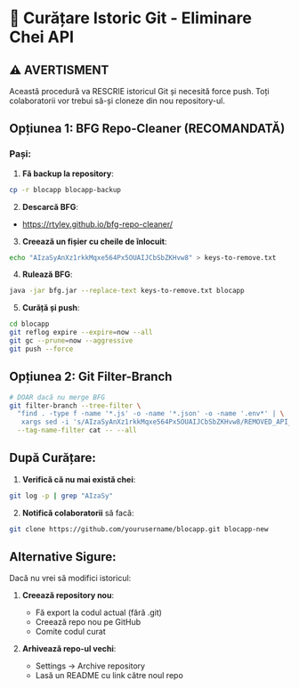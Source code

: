 # 🧹 Curățare Istoric Git - Eliminare Chei API

## ⚠️ AVERTISMENT
Această procedură va RESCRIE istoricul Git și necesită force push.
Toți colaboratorii vor trebui să-și cloneze din nou repository-ul.

## Opțiunea 1: BFG Repo-Cleaner (RECOMANDATĂ)

### Pași:
1. **Fă backup la repository**:
```bash
cp -r blocapp blocapp-backup
```

2. **Descarcă BFG**:
- https://rtyley.github.io/bfg-repo-cleaner/

3. **Creează un fișier cu cheile de înlocuit**:
```bash
echo "AIzaSyAnXz1rkkMqxe564Px5OUAIJCbSbZKHvw8" > keys-to-remove.txt
```

4. **Rulează BFG**:
```bash
java -jar bfg.jar --replace-text keys-to-remove.txt blocapp
```

5. **Curăță și push**:
```bash
cd blocapp
git reflog expire --expire=now --all
git gc --prune=now --aggressive
git push --force
```

## Opțiunea 2: Git Filter-Branch

```bash
# DOAR dacă nu merge BFG
git filter-branch --tree-filter \
  "find . -type f -name '*.js' -o -name '*.json' -o -name '.env*' | \
   xargs sed -i 's/AIzaSyAnXz1rkkMqxe564Px5OUAIJCbSbZKHvw8/REMOVED_API_KEY/g'" \
  --tag-name-filter cat -- --all
```

## După Curățare:

1. **Verifică că nu mai există chei**:
```bash
git log -p | grep "AIzaSy"
```

2. **Notifică colaboratorii** să facă:
```bash
git clone https://github.com/yourusername/blocapp.git blocapp-new
```

## Alternative Sigure:

Dacă nu vrei să modifici istoricul:

1. **Creează repository nou**:
   - Fă export la codul actual (fără .git)
   - Creează repo nou pe GitHub
   - Comite codul curat

2. **Arhivează repo-ul vechi**:
   - Settings → Archive repository
   - Lasă un README cu link către noul repo